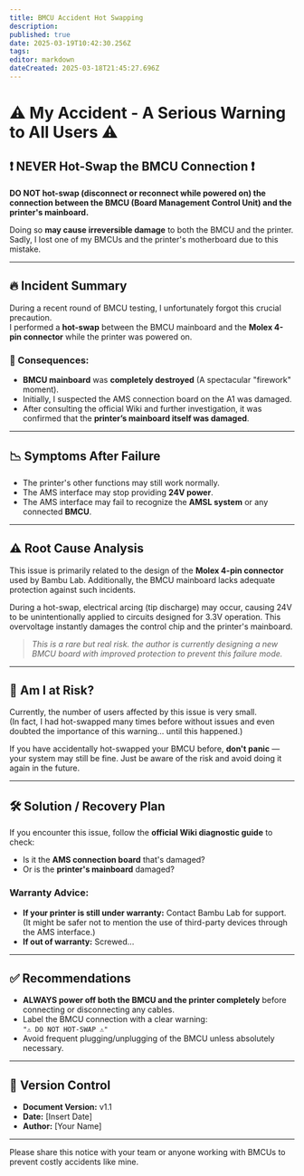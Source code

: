 ```yaml
---
title: BMCU Accident Hot Swapping
description: 
published: true
date: 2025-03-19T10:42:30.256Z
tags: 
editor: markdown
dateCreated: 2025-03-18T21:45:27.696Z
---
```


# ⚠️ My Accident - A Serious Warning to All Users ⚠️

## ❗ NEVER Hot-Swap the BMCU Connection ❗
**DO NOT hot-swap (disconnect or reconnect while powered on) the connection between the BMCU (Board Management Control Unit) and the printer's mainboard.**  

Doing so **may cause irreversible damage** to both the BMCU and the printer.  
Sadly, I lost one of my BMCUs and the printer's motherboard due to this mistake.

---

## 🔥 Incident Summary
During a recent round of BMCU testing, I unfortunately forgot this crucial precaution.  
I performed a **hot-swap** between the BMCU mainboard and the **Molex 4-pin connector** while the printer was powered on.

### 📌 Consequences:
- **BMCU mainboard** was **completely destroyed** (A spectacular "firework" moment).
- Initially, I suspected the AMS connection board on the A1 was damaged.
- After consulting the official Wiki and further investigation, it was confirmed that the **printer’s mainboard itself was damaged**.

---

## 📉 Symptoms After Failure
- The printer's other functions may still work normally.
- The AMS interface may stop providing **24V power**.
- The AMS interface may fail to recognize the **AMSL system** or any connected **BMCU**.

---

## ⚠️ Root Cause Analysis
This issue is primarily related to the design of the **Molex 4-pin connector** used by Bambu Lab. Additionally, the BMCU mainboard lacks adequate protection against such incidents.

During a hot-swap, electrical arcing (tip discharge) may occur, causing 24V to be unintentionally applied to circuits designed for 3.3V operation. This overvoltage instantly damages the control chip and the printer's mainboard.

> *This is a rare but real risk. the author is currently designing a new BMCU board with improved protection to prevent this failure mode.*

---

## 🤔 Am I at Risk?
Currently, the number of users affected by this issue is very small.  
(In fact, I had hot-swapped many times before without issues and even doubted the importance of this warning... until this happened.)  

If you have accidentally hot-swapped your BMCU before, **don't panic** — your system may still be fine. Just be aware of the risk and avoid doing it again in the future.

---

## 🛠️ Solution / Recovery Plan
If you encounter this issue, follow the **official Wiki diagnostic guide** to check:
- Is it the **AMS connection board** that's damaged?
- Or is the **printer's mainboard** damaged?

### Warranty Advice:
- **If your printer is still under warranty:** Contact Bambu Lab for support. (It might be safer not to mention the use of third-party devices through the AMS interface.)
- **If out of warranty:** Screwed...

---

## ✅ Recommendations
- **ALWAYS power off both the BMCU and the printer completely** before connecting or disconnecting any cables.
- Label the BMCU connection with a clear warning:  
  `"⚠️ DO NOT HOT-SWAP ⚠️"`
- Avoid frequent plugging/unplugging of the BMCU unless absolutely necessary.

---

## 📄 Version Control
- **Document Version:** v1.1
- **Date:** [Insert Date]
- **Author:** [Your Name]

---

Please share this notice with your team or anyone working with BMCUs to prevent costly accidents like mine.
